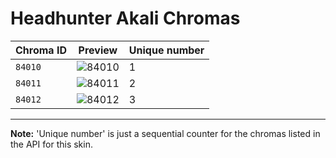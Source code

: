# Headhunter Akali Chromas

| Chroma ID | Preview | Unique number |
|---|---|---|
| `84010` | ![84010](https://raw.communitydragon.org/latest/plugins/rcp-be-lol-game-data/global/default/v1/champion-chroma-images/84/84010.png) | 1 |
| `84011` | ![84011](https://raw.communitydragon.org/latest/plugins/rcp-be-lol-game-data/global/default/v1/champion-chroma-images/84/84011.png) | 2 |
| `84012` | ![84012](https://raw.communitydragon.org/latest/plugins/rcp-be-lol-game-data/global/default/v1/champion-chroma-images/84/84012.png) | 3 |

---

**Note:** 'Unique number' is just a sequential counter for the chromas listed in the API for this skin.